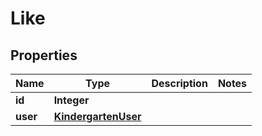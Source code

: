 
# Like

## Properties
Name | Type | Description | Notes
------------ | ------------- | ------------- | -------------
**id** | **Integer** |  | 
**user** | [**KindergartenUser**](KindergartenUser.md) |  | 



